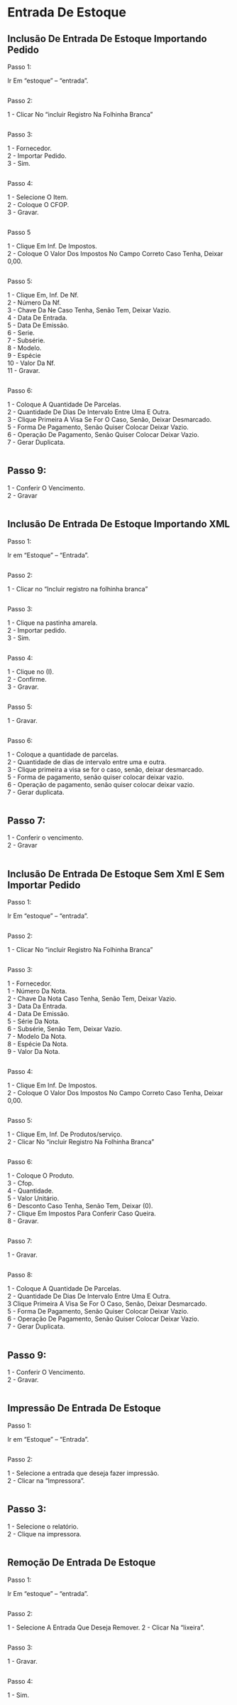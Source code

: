 # Entrada De Estoque

## Inclusão De Entrada De Estoque Importando Pedido

Passo 1:

Ir Em “estoque” – “entrada”.

<figure><img src="../../.gitbook/assets/image (12) (1) (1) (1).png" alt=""><figcaption></figcaption></figure>

Passo 2:

1 - Clicar No “incluir Registro Na Folhinha Branca”&#x20;

<figure><img src="../../.gitbook/assets/image (1) (1) (1) (1) (1) (1).png" alt=""><figcaption></figcaption></figure>

Passo 3:

1 - Fornecedor.\
2 - Importar Pedido.\
3 - Sim.

<figure><img src="../../.gitbook/assets/image (2) (1) (1) (1) (1) (1).png" alt=""><figcaption></figcaption></figure>

Passo 4:

1 - Selecione O Item.\
2 - Coloque O CFOP.\
3 - Gravar.

<figure><img src="../../.gitbook/assets/image (3) (1) (1) (1) (1) (1).png" alt=""><figcaption></figcaption></figure>

Passo 5

1 - Clique Em Inf. De Impostos.\
2 - Coloque O Valor Dos Impostos No Campo Correto Caso Tenha, Deixar 0,00.

<figure><img src="../../.gitbook/assets/image (4) (1) (1) (1) (1) (1).png" alt=""><figcaption></figcaption></figure>

Passo 5:

1 - Clique Em, Inf. De Nf.\
2 - Número Da Nf.\
3 - Chave Da Ne Caso Tenha, Senão Tem, Deixar Vazio.\
4 - Data De Entrada.\
5 - Data De Emissão.\
6 - Serie.\
7 - Subsérie.\
8 - Modelo.\
9 - Espécie\
10 - Valor Da Nf.\
11 - Gravar.

<figure><img src="../../.gitbook/assets/image (5) (1) (1) (1) (1) (1).png" alt=""><figcaption></figcaption></figure>

Passo 6:

1 - Coloque A Quantidade De Parcelas.\
2 - Quantidade De Dias De Intervalo Entre Uma E Outra.\
3 - Clique Primeira A Visa Se For O Caso, Senão, Deixar Desmarcado.\
5 - Forma De Pagamento, Senão Quiser Colocar Deixar Vazio.\
6 - Operação De Pagamento, Senão Quiser Colocar Deixar Vazio.\
7 - Gerar Duplicata.

<figure><img src="../../.gitbook/assets/image (6) (1) (1) (1) (1).png" alt=""><figcaption></figcaption></figure>

## Passo 9:

1 - Conferir O Vencimento.\
2 - Gravar

<figure><img src="../../.gitbook/assets/image (7) (1) (1) (1) (1).png" alt=""><figcaption></figcaption></figure>

## Inclusão De Entrada De Estoque Importando XML

Passo 1:

Ir em “Estoque” – “Entrada”.

<figure><img src="../../.gitbook/assets/image (8) (1) (1) (1) (1).png" alt=""><figcaption></figcaption></figure>

Passo 2:

1 - Clicar no “Incluir registro na folhinha branca”

<figure><img src="../../.gitbook/assets/image (9) (1) (1) (1) (1).png" alt=""><figcaption></figcaption></figure>

Passo 3:

1 - Clique na pastinha amarela.\
2 - Importar pedido.\
3 - Sim.

<figure><img src="../../.gitbook/assets/image (10) (1) (1) (1) (1).png" alt=""><figcaption></figcaption></figure>

Passo 4:

1 - Clique no (I).\
2 - Confirme.\
3 - Gravar.

<figure><img src="../../.gitbook/assets/image (11) (1) (1) (1) (1).png" alt=""><figcaption></figcaption></figure>

Passo 5:

1 - Gravar.

<figure><img src="../../.gitbook/assets/image (12) (1) (1) (1) (1).png" alt=""><figcaption></figcaption></figure>

Passo 6:

1 - Coloque a quantidade de parcelas.\
2 - Quantidade de dias de intervalo entre uma e outra.\
3 - Clique primeira a visa se for o caso, senão, deixar desmarcado.\
5 - Forma de pagamento, senão quiser colocar deixar vazio.\
6 - Operação de pagamento, senão quiser colocar deixar vazio.\
7 - Gerar duplicata.

<figure><img src="../../.gitbook/assets/image (13) (1) (1) (1).png" alt=""><figcaption></figcaption></figure>

## Passo 7:

1 - Conferir o vencimento.\
2 - Gravar

<figure><img src="../../.gitbook/assets/image (14) (1) (1) (1).png" alt=""><figcaption></figcaption></figure>

## Inclusão De Entrada De Estoque Sem Xml E Sem Importar Pedido

Passo 1:

Ir Em “estoque” – “entrada”.

<figure><img src="../../.gitbook/assets/image (15) (1) (1) (1).png" alt=""><figcaption></figcaption></figure>

Passo 2:

1 - Clicar No “incluir Registro Na Folhinha Branca”

<figure><img src="../../.gitbook/assets/image (16) (1) (1) (1).png" alt=""><figcaption></figcaption></figure>

Passo 3:

1 - Fornecedor.\
1 - Número Da Nota.\
2 - Chave Da Nota Caso Tenha, Senão Tem, Deixar Vazio.\
3 - Data Da Entrada.\
4 - Data De Emissão.\
5 - Série Da Nota.\
6 - Subsérie, Senão Tem, Deixar Vazio.\
7 - Modelo Da Nota.\
8 - Espécie Da Nota.\
9 - Valor Da Nota.

<figure><img src="../../.gitbook/assets/image (17) (1) (1) (1).png" alt=""><figcaption></figcaption></figure>

Passo 4:

1 - Clique Em Inf. De Impostos.\
2 - Coloque O Valor Dos Impostos No Campo Correto Caso Tenha, Deixar 0,00.

<figure><img src="../../.gitbook/assets/image (18) (1) (1) (1).png" alt=""><figcaption></figcaption></figure>

Passo 5:

1 - Clique Em, Inf. De Produtos/serviço.\
2 - Clicar No “incluir Registro Na Folhinha Branca”

<figure><img src="../../.gitbook/assets/image (19) (1) (1) (1).png" alt=""><figcaption></figcaption></figure>

Passo 6:

1 - Coloque O Produto.\
3 - Cfop.\
4 - Quantidade.\
5 - Valor Unitário.\
6 - Desconto Caso Tenha, Senão Tem, Deixar (0).\
7 - Clique Em Impostos Para Conferir Caso Queira.\
8 - Gravar.

<figure><img src="../../.gitbook/assets/image (20) (1) (1) (1).png" alt=""><figcaption></figcaption></figure>

Passo 7:

1 - Gravar.

<figure><img src="../../.gitbook/assets/image (21) (1) (1).png" alt=""><figcaption></figcaption></figure>

Passo 8:

1 - Coloque A Quantidade De Parcelas.\
2 - Quantidade De Dias De Intervalo Entre Uma E Outra.\
3 Clique Primeira A Visa Se For O Caso, Senão, Deixar Desmarcado.\
5 - Forma De Pagamento, Senão Quiser Colocar Deixar Vazio.\
6 - Operação De Pagamento, Senão Quiser Colocar Deixar Vazio.\
7 - Gerar Duplicata.

<figure><img src="../../.gitbook/assets/image (22) (1) (1).png" alt=""><figcaption></figcaption></figure>

## Passo 9:

1 - Conferir O Vencimento.\
2 - Gravar.

<figure><img src="../../.gitbook/assets/image (23) (1) (1).png" alt=""><figcaption></figcaption></figure>

## Impressão De Entrada De Estoque

Passo 1:

Ir em “Estoque” – “Entrada”.

<figure><img src="../../.gitbook/assets/image (24) (1) (1).png" alt=""><figcaption></figcaption></figure>

Passo 2:

1 - Selecione a entrada que deseja fazer impressão.\
2 - Clicar na “Impressora”.

<figure><img src="../../.gitbook/assets/image (25) (1) (1).png" alt=""><figcaption></figcaption></figure>

## Passo 3:

1 - Selecione o relatório.\
2 - Clique na impressora.

<figure><img src="../../.gitbook/assets/image (26) (1) (1).png" alt=""><figcaption></figcaption></figure>

## Remoção De Entrada De Estoque

Passo 1:

Ir Em “estoque” – “entrada”.

<figure><img src="../../.gitbook/assets/image (27) (1).png" alt=""><figcaption></figcaption></figure>

Passo 2:

1 - Selecione A Entrada Que Deseja Remover. 2 - Clicar Na “lixeira”.

<figure><img src="../../.gitbook/assets/image (28) (1).png" alt=""><figcaption></figcaption></figure>

Passo 3:

1 - Gravar.

<figure><img src="../../.gitbook/assets/image (29) (1).png" alt=""><figcaption></figcaption></figure>

Passo 4:

1 - Sim.

<figure><img src="../../.gitbook/assets/image (181).png" alt=""><figcaption></figcaption></figure>
